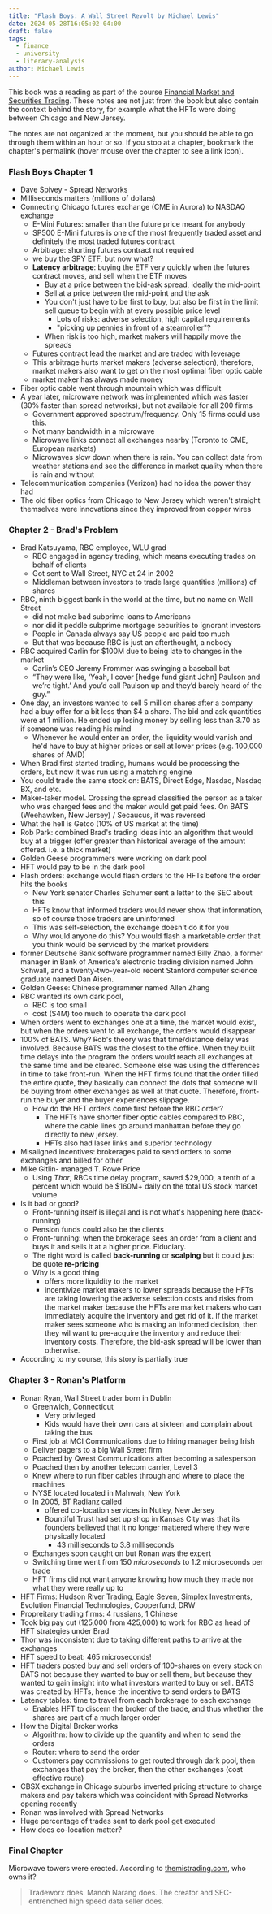 ```yaml
---
title: "Flash Boys: A Wall Street Revolt by Michael Lewis"
date: 2024-05-28T16:05:02-04:00
draft: false
tags:
  - finance
  - university
  - literary-analysis
author: Michael Lewis
---
```


This book was a reading  as part of the course [Financial Market and Securities Trading](/posts/university/bu-430). These notes are not just from the book but also contain the context behind the story, for example what the HFTs were doing between Chicago and New Jersey.

The notes are not organized at the moment, but you should be able to go through them within an hour or so. If you stop at a chapter, bookmark the chapter's permalink (hover mouse over the chapter to see a link icon).

### Flash Boys Chapter 1

- Dave Spivey - Spread Networks
- Milliseconds matters (millions of dollars)
- Connecting Chicago futures exchange (CME in Aurora) to NASDAQ exchange
  - E-Mini Futures: smaller than the future price meant for anybody
  - SP500 E-Mini futures is one of the most frequently traded asset and definitely the most traded futures contract
  - Arbitrage: shorting futures contract not required
  - we buy the SPY ETF, but now what?
  - **Latency arbitrage**: buying the ETF very quickly when the futures contract moves, and sell when the ETF moves
    - Buy at a price between the bid-ask spread, ideally the mid-point
    - Sell at a price between the mid-point and the ask
    - You don't just have to be first to buy, but also be first in the limit sell queue to begin with at every possible price level
      - Lots of risks: adverse selection, high capital requirements
      - "picking up pennies in front of a steamroller"?
    - When risk is too high, market makers will happily move the spreads
  - Futures contract lead the market and are traded with leverage
  - This arbitrage hurts market makers (adverse selection), therefore, market makers also want to get on the most optimal fiber optic cable
  - market maker has always made money
- Fiber optic cable went through mountain which was difficult
- A year later, microwave network was implemented which was faster (30% faster than spread networks), but not available for all 200 firms
  - Government approved spectrum/frequency. Only 15 firms could use this.
  - Not many bandwidth in a microwave
  - Microwave links connect all exchanges nearby (Toronto to CME, European markets)
  - Microwaves slow down when there is rain. You can collect data from weather stations and see the difference in market quality when there is rain and without
- Telecommunication companies (Verizon) had no idea the power they had
- The old fiber optics from Chicago to New Jersey which weren't straight themselves were innovations since they improved from copper wires

### Chapter 2 - Brad's Problem

- Brad Katsuyama, RBC employee, WLU grad
  - RBC engaged in agency trading, which means executing trades on behalf of clients
  - Got sent to Wall Street, NYC at 24 in 2002
  - Middleman between investors to trade large quantities (millions) of shares
- RBC, ninth biggest bank in the world at the time, but no name on Wall Street
  - did not make bad subprime loans to Americans
  - nor did it peddle subprime mortgage securities to ignorant investors
  - People in Canada always say US people are paid too much
  - But that was because RBC is just an afterthought, a nobody
- RBC acquired Carlin for $100M due to being late to changes in the market
  - Carlin’s CEO Jeremy Frommer was swinging a baseball bat
  - “They were like, ‘Yeah, I cover [hedge fund giant John] Paulson and we’re tight.’ And you’d call Paulson up and they’d barely heard of the guy.”
- One day, an investors wanted to sell 5 million shares after a company had a buy offer for a bit less than $4 a share. The bid and ask quantities were at 1 million. He ended up losing money by selling less than 3.70 as if someone was reading his mind
  - Whenever he would enter an order, the liquidity would vanish and he'd have to buy at higher prices or sell at lower prices (e.g. 100,000 shares of AMD)
- When Brad first started trading, humans would be processing the orders, but now it was run using a matching engine
- You could trade the same stock on: BATS, Direct Edge, Nasdaq, Nasdaq BX, and etc.
- Maker-taker model. Crossing the spread classified the person as a taker who was charged fees and the maker would get paid fees. On BATS (Weehawken, New Jersey) / Secaucus, it was reversed
- What the hell is Getco (10% of US market at the time)
- Rob Park: combined Brad's trading ideas into an algorithm that would buy at a trigger (offer greater than historical average of the amount offered. i.e. a thick market)
- Golden Geese programmers were working on dark pool
- HFT would pay to be in the dark pool
- Flash orders: exchange would flash orders to the HFTs before the order hits the books
  - New York senator Charles Schumer sent a letter to the SEC about this
  - HFTs know that informed traders would never show that information, so of course those traders are uninformed
  - This was self-selection, the exchange doesn't do it for you
  - Why would anyone do this? You would flash a marketable order that you think would be serviced by the market providers
- former Deutsche Bank software programmer named Billy Zhao, a former manager in Bank of America’s electronic trading division named John Schwall, and a twenty-two-year-old recent Stanford computer science graduate named Dan Aisen.
- Golden Geese: Chinese programmer named Allen Zhang
- RBC wanted its own dark pool,
  - RBC is too small
  - cost ($4M) too much to operate the dark pool
- When orders went to exchanges one at a time, the market would exist, but when the orders went to all exchange, the orders would disappear
- 100% of BATS. Why? Rob's theory was that time/distance delay was involved. Because BATS was the closest to the office. When they built time delays into the program the orders would reach all exchanges at the same time and be cleared. Someone else was using the differences in time to take front-run. When the HFT firms found that the order filled the entire quote, they basically can connect the dots that someone will be buying from other exchanges as well at that quote. Therefore, front-run the buyer and the buyer experiences slippage.
  - How do the HFT orders come first before the RBC order?
    - The HFTs have shorter fiber optic cables compared to RBC, where the cable lines go around manhattan before they go directly to new jersey.
    - HFTs also had laser links and superior technology
- Misaligned incentives: brokerages paid to send orders to some exchanges and billed for other
- Mike Gitlin- managed T. Rowe Price
  - Using _Thor_, RBCs time delay program, saved $29,000, a tenth of a percent which would be $160M+ daily on the total US stock market volume
- Is it bad or good?
  - Front-running itself is illegal and is not what's happening here (back-running)
  - Pension funds could also be the clients
  - Front-running: when the brokerage sees an order from a client and buys it and sells it at a higher price. Fiduciary.
  - The right word is called **back-running** or **scalping** but it could just be quote **re-pricing**
  - Why is a good thing
    - offers more liquidity to the market
    - incentivize market makers to lower spreads because the HFTs are taking lowering the adverse selection costs and risks from the market maker because the HFTs are market makers who can immediately acquire the inventory and get rid of it. If the market maker sees someone who is making an informed decision, then they wil want to pre-acquire the inventory and reduce their inventory costs. Therefore, the bid-ask spread will be lower than otherwise.
- According to my course, this story is partially true

### Chapter 3 - Ronan's Platform

- Ronan Ryan, Wall Street trader born in Dublin
  - Greenwich, Connecticut
    - Very privileged
    - Kids would have their own cars at sixteen and complain about taking the bus
  - First job at MCI Communications due to hiring manager being Irish
  - Deliver pagers to a big Wall Street firm
  - Poached by Qwest Communications after becoming a salesperson
  - Poached then by another telecom carrier, Level 3
  - Knew where to run fiber cables through and where to place the machines
  - NYSE located located in Mahwah, New York
  - In 2005, BT Radianz called
    - offered co-location services in Nutley, New Jersey
    - Bountiful Trust had set up shop in Kansas City was that its founders believed that it no longer mattered where they were physically located
      - 43 milliseconds to 3.8 milliseconds
  - Exchanges soon caught on but Ronan was the expert
  - Switching time went from 150 _microseconds_ to 1.2 microseconds per trade
  - HFT firms did not want anyone knowing how much they made nor what they were really up to
- HFT Firms: Hudson River Trading, Eagle Seven, Simplex Investments, Evolution Financial Technologies, Cooperfund, DRW
- Propreitary trading firms: 4 russians, 1 Chinese
- Took big pay cut (125,000 from 425,000) to work for RBC as head of HFT strategies under Brad
- Thor was inconsistent due to taking different paths to arrive at the exchanges
- HFT speed to beat: 465 microseconds!
- HFT traders posted buy and sell orders of 100-shares on every stock on BATS not because they wanted to buy or sell them, but because they wanted to gain insight into what investors wanted to buy or sell. BATS was created by HFTs, hence the incentive to send orders to BATS
- Latency tables: time to travel from each brokerage to each exchange
  - Enables HFT to discern the broker of the trade, and thus whether the shares are part of a much larger order
- How the Digital Broker works
  - Algorithm: how to divide up the quantity and when to send the orders
  - Router: where to send the order
  - Customers pay commissions to get routed through dark pool, then exchanges that pay the broker, then the other exchanges (cost effective route)
- CBSX exchange in Chicago suburbs inverted pricing structure to charge makers and pay takers which was coincident with Spread Networks opening recently
- Ronan was involved with Spread Networks
- Huge percentage of trades sent to dark pool get executed
- How does co-location matter?

### Final Chapter

Microwave towers were erected. According to [themistrading.com](https://blog.themistrading.com/2014/04/1215095-the-flash-boys-mystery-solved/), who owns it?

> Tradeworx does. Manoh Narang does. The creator and SEC-entrenched high speed data seller does.
